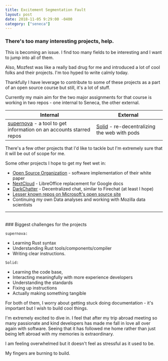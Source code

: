 ```yaml
---
title: Excitement Segmentation Fault
layout: post
date: 2018-11-05 9:29:00 -0400
category: ["seneca"]
---
```


### There's too many interesting projects, help. 

This is becoming an issue. I find too many fields to be interesting and I want to jump into all of them. 

Also, Mozfest was like a really bad drug for me and introduced a lot of cool folks and their projects. I'm too hyped to write calmly today.

Thankfully I have leverage to contribute to some of these projects as a part of an open source course but still, it's a lot of stuff.  

Currently my main aim for the two major assignments for that course is working in two repos - one internal to Seneca, the other external. 

| Internal                                          | External                                |
|---------------------------------------------------|-----------------------------------------|
| [supernova](https://github.com/0xazure/supernova) - a tool to get information on an accounts starred repos | [Solid](https://github.com/solid/solid) - re-decentralizing the web with pods |

There's a few other projects that I'd like to tackle but I'm extremely sure that it will be out of scope for me. 

Some other projects I hope to get my feet wet in:
* [Open Source Organization](http://www.oso.network/) - software implementation of their white paper
* [NextCloud](https://github.com/nextcloud) - LibreOffice replacement for Google docs
* [DarkChatter](https://github.com/rhayes2/DarkChatter) - Decentralized chat, similar to Firechat (at least I hope)
* [Lesser known repos on Microsoft's open source site](https://opensource.microsoft.com/)
* Continuing my own Data analyses and working with Mozilla data scientists

---
<br>
### Biggest challenges for the projects

`supernova:` 
* Learning Rust syntax
* Understanding Rust tools/components/compiler
* Writing clear instructions.

`Solid:` 
* Learning the code base, 
* Interacting meaningfully with more experience developers
* Understanding the standards
* Fixing up instructions
* Actually making something tangible

For both of them, I worry about getting stuck doing documentation - it's important but I wish to build cool things. 

I'm extremely excited to dive in. I feel that after my trip abroad meeting so many passionate and kind developers has made me fall in love all over again with 
software. Seeing that it has followed me home rather than just being left abroad with my memories is extraordinary. 

I am feeling overwhelmed but it doesn't feel as stressful as it used to be. 

My fingers are burning to build.